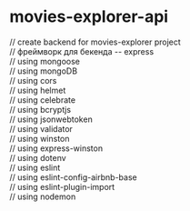 # movies-explorer-api

// create backend for movies-explorer project  
// фреймворк для бекенда --  express  
// using mongoose    
// using mongoDB  
// using cors  
// using helmet  
// using celebrate  
// using bcryptjs  
// using jsonwebtoken  
// using validator  
// using winston  
// using express-winston  
// using dotenv  
// using eslint  
// using eslint-config-airbnb-base  
// using eslint-plugin-import  
// using nodemon  